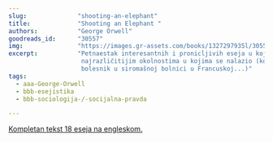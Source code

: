 ```yaml
---
slug:              "shooting-an-elephant"
title:             "Shooting an Elephant "
authors:           "George Orwell"
goodreads_id:      "30557"
img:               "https://images.gr-assets.com/books/1327297935l/30557.jpg"
excerpt:           "Petnaestak interesantnih i pronicljivih eseja u kojima Orvel opisuje svoja iskustva i zapažanja u 
                    najrazličitijim okolnostima u kojima se nalazio (kolonijalni administrator u Burmi, prodavac u knjižari,
                    bolesnik u siromašnoj bolnici u Francuskoj...)"
tags:
  - aaa-George-Orwell
  - bbb-esejistika
  - bbb-sociologija-/-socijalna-pravda

---
```


<a class="external" href="http://orwell.ru/library/books/htm_file/se">Kompletan tekst 18 eseja na engleskom.</a>
